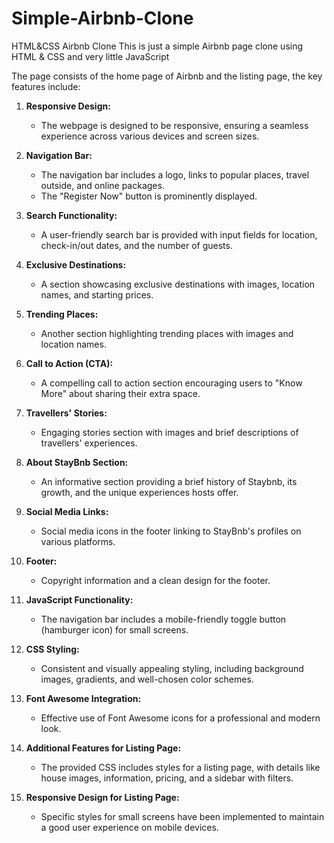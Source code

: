 # Simple-Airbnb-Clone
HTML&CSS Airbnb Clone
This is just a simple Airbnb page clone using HTML & CSS and very little JavaScript 

The page consists of the home page of Airbnb and the listing page, the key features include:

1. **Responsive Design:**
   - The webpage is designed to be responsive, ensuring a seamless experience across various devices and screen sizes.

2. **Navigation Bar:**
   - The navigation bar includes a logo, links to popular places, travel outside, and online packages.
   - The "Register Now" button is prominently displayed.

3. **Search Functionality:**
   - A user-friendly search bar is provided with input fields for location, check-in/out dates, and the number of guests.

4. **Exclusive Destinations:**
   - A section showcasing exclusive destinations with images, location names, and starting prices.

5. **Trending Places:**
   - Another section highlighting trending places with images and location names.

6. **Call to Action (CTA):**
   - A compelling call to action section encouraging users to "Know More" about sharing their extra space.

7. **Travellers' Stories:**
   - Engaging stories section with images and brief descriptions of travellers' experiences.

8. **About StayBnb Section:**
   - An informative section providing a brief history of Staybnb, its growth, and the unique experiences hosts offer.

9. **Social Media Links:**
    - Social media icons in the footer linking to StayBnb's profiles on various platforms.

10. **Footer:**
    - Copyright information and a clean design for the footer.

11. **JavaScript Functionality:**
    - The navigation bar includes a mobile-friendly toggle button (hamburger icon) for small screens.

12. **CSS Styling:**
    - Consistent and visually appealing styling, including background images, gradients, and well-chosen color schemes.

13. **Font Awesome Integration:**
    - Effective use of Font Awesome icons for a professional and modern look.

14. **Additional Features for Listing Page:**
    - The provided CSS includes styles for a listing page, with details like house images, information, pricing, and a sidebar with filters.

15. **Responsive Design for Listing Page:**
    - Specific styles for small screens have been implemented to maintain a good user experience on mobile devices.











